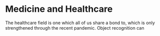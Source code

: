 # Medicine and Healthcare
The healthcare field is one which all of us share a bond to, which is only strengthened through the recent pandemic. Object recognition can
